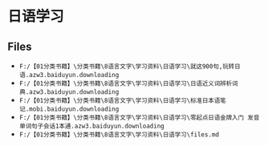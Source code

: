 # 日语学习

## Files

- `F:/【01分类书籍】\分类书籍\8语言文字\学习资料\日语学习\就这900句,玩转日语.azw3.baiduyun.downloading`
- `F:/【01分类书籍】\分类书籍\8语言文字\学习资料\日语学习\日语近义词辨析词典.azw3.baiduyun.downloading`
- `F:/【01分类书籍】\分类书籍\8语言文字\学习资料\日语学习\标准日本语笔记.mobi.baiduyun.downloading`
- `F:/【01分类书籍】\分类书籍\8语言文字\学习资料\日语学习\零起点日语金牌入门 发音单词句子会话1本通.azw3.baiduyun.downloading`
- `F:/【01分类书籍】\分类书籍\8语言文字\学习资料\日语学习\files.md`
